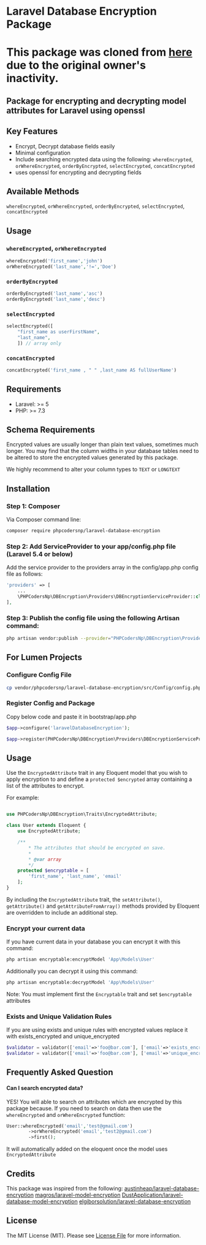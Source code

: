 # Laravel Database Encryption Package

# This package was cloned from [here](https://github.com/elgiborsolution/laravel-database-encryption) due to the original owner's inactivity.

## Package for encrypting and decrypting model attributes for Laravel using openssl

## Key Features

- Encrypt, Decrypt database fields easily
- Minimal configuration
- Include searching encrypted data using the following:
  `whereEncrypted`, `orWhereEncrypted`, `orderByEncrypted`, `selectEncrypted`, `concatEncrypted`
- uses openssl for encrypting and decrypting fields

## Available Methods
 `whereEncrypted`, `orWhereEncrypted`, `orderByEncrypted`, `selectEncrypted`, `concatEncrypted`

## Usage
### `whereEncrypted`, `orWhereEncrypted`
```php
whereEncrypted('first_name','john')
orWhereEncrypted('last_name','!=','Doe')
```

### `orderByEncrypted`
```php
orderByEncrypted('last_name','asc')
orderByEncrypted('last_name','desc')
```

### `selectEncrypted` 
```php
selectEncrypted([
    "first_name as userFirstName",
    "last_name",
    ]) // array only
```

### `concatEncrypted`
```php
concatEncrypted('first_name , " " ,last_name AS fullUserName')
```

## Requirements

- Laravel: >= 5
- PHP: >= 7.3

## Schema Requirements

Encrypted values are usually longer than plain text values, sometimes much longer.
You may find that the column widths in your database tables need to be altered to
store the encrypted values generated by this package.

We highly recommend to alter your column types to `TEXT` or `LONGTEXT`

## Installation

### Step 1: Composer

Via Composer command line:

```bash
composer require phpcodersnp/laravel-database-encryption
```

### Step 2: Add ServiceProvider to your app/config.php file (Laravel 5.4 or below)

Add the service provider to the providers array in the config/app.php config file as follows:

```php
'providers' => [
    ...
    \PHPCodersNp\DBEncryption\Providers\DBEncryptionServiceProvider::class,
],
```

### Step 3: Publish the config file using the following Artisan command:
```bash
php artisan vendor:publish --provider="PHPCodersNp\DBEncryption\Providers\DBEncryptionServiceProvider"
```
## For Lumen Projects
### Configure Config File
```bash
cp vendor/phpcodersnp/laravel-database-encryption/src/Config/config.php config/laravelDatabaseEncryption.php
```
### Register Config and Package
Copy below code and paste it in bootstrap/app.php
```php
$app->configure('laravelDatabaseEncryption');
```

```php
$app->register(PHPCodersNp\DBEncryption\Providers\DBEncryptionServiceProvider::class);
```
## Usage

Use the `EncryptedAttribute` trait in any Eloquent model that you wish to apply encryption
to and define a `protected $encrypted` array containing a list of the attributes to encrypt.

For example:

```php

use PHPCodersNp\DBEncryption\Traits\EncryptedAttribute;

class User extends Eloquent {
    use EncryptedAttribute;

    /**
        * The attributes that should be encrypted on save.
        *
        * @var array
        */
    protected $encryptable = [
        'first_name', 'last_name', 'email'
    ];
}
```

By including the `EncryptedAttribute` trait, the `setAttribute()`, `getAttribute()` and `getAttributeFromArray()`
methods provided by Eloquent are overridden to include an additional step.

### Encrypt your current data

If you have current data in your database you can encrypt it with this command:
```bash
php artisan encryptable:encryptModel 'App\Models\User'
```

Additionally you can decrypt it using this command:
```bash
php artisan encryptable:decryptModel 'App\Models\User'
```

Note: You must implement first the `Encryptable` trait and set `$encryptable` attributes

### Exists and Unique Validation Rules

If you are using exists and unique rules with encrypted values replace it with exists_encrypted and unique_encrypted
```php     
$validator = validator(['email'=>'foo@bar.com'], ['email'=>'exists_encrypted:users,email']);
$validator = validator(['email'=>'foo@bar.com'], ['email'=>'unique_encrypted:users,email']);
```

## Frequently Asked Question

#### Can I search encrypted data?

YES! You will able to search on attributes which are encrypted by this package because.
If you need to search on data then use the `whereEncrypted` and `orWhereEncrypted` function:

```php
User::whereEncrypted('email','test@gmail.com')
        ->orWhereEncrypted('email','test2@gmail.com')
        ->first();
```

It will automatically added on the eloquent once the model uses `EncryptedAttribute`

## Credits

This package was inspired from the following:
[austinheap/laravel-database-encryption](https://github.com/austinheap/laravel-database-encryption)
[magros/laravel-model-encryption](https://github.com/magros/laravel-model-encryption)
[DustApplication/laravel-database-model-encryption](https://github.com/DustApplication/laravel-database-model-encryption.git)
[elgiborsolution/laravel-database-encryption](https://github.com/elgiborsolution/laravel-database-encryption)

## License

The MIT License (MIT). Please see [License File](LICENSE.md) for more information.

